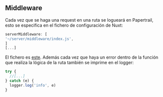 ## Middleware

Cada vez que se haga una request en una ruta se logueará en Papertrail, esto se especifica en el fichero de 
configuración de Nuxt:
```js
serverMiddleware: [
'~/server/middleware/index.js',
]
[...]
```
El fichero es [este](https://github.com/cecimerelo/VizYourData/blob/hu/add_scatter_plot/server/middleware/index.js).
Además cada vez que haya un error dentro de la función que realiza la lógica de la ruta también se imprime en el logger:

```js
try {
  //[...]
} catch (e) {
  logger.log('info', e)
}
```

